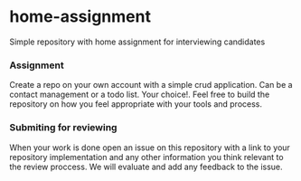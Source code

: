 # home-assignment
Simple repository with home assignment for interviewing candidates

### Assignment
Create a repo on your own account with a simple crud application. Can be a contact management or a todo list. Your choice!.
Feel free to build the repository on how you feel appropriate with your tools and process.

### Submiting for reviewing
When your work is done open an issue on this repository with a link to your repository implementation and any other information you think relevant to the review proccess.
We will evaluate and add any feedback to the issue.
